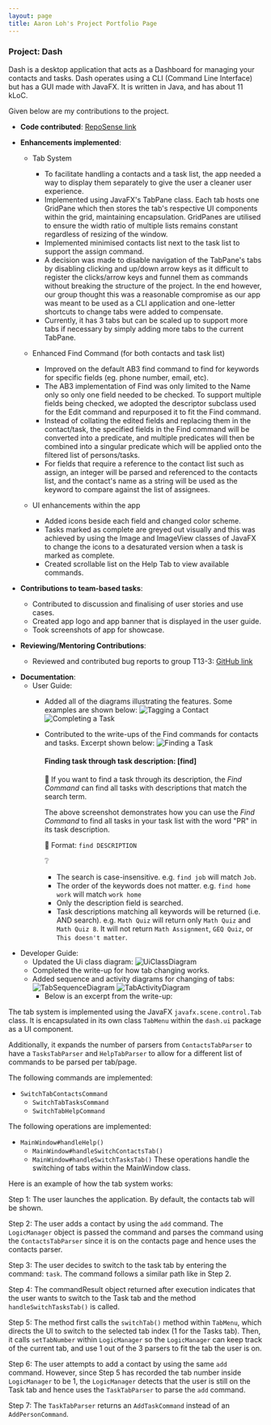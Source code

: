 ```yaml
---
layout: page
title: Aaron Loh's Project Portfolio Page
---
```


### Project: Dash

Dash is a desktop application that acts as a Dashboard for managing your contacts and tasks.
Dash operates using a CLI (Command Line Interface) but has a GUI made with JavaFX. 
It is written in Java, and has about 11 kLoC.

Given below are my contributions to the project.

* **Code contributed**: [RepoSense link](https://nus-cs2103-ay2122s1.github.io/tp-dashboard/?search=W15&sort=groupTitle&sortWithin=title&timeframe=commit&mergegroup=&groupSelect=groupByRepos&breakdown=true&checkedFileTypes=docs~functional-code~test-code~other&since=2021-09-17&tabOpen=true&tabType=authorship&tabAuthor=e0543860&tabRepo=AY2122S1-CS2103T-W15-2%2Ftp%5Bmaster%5D&authorshipIsMergeGroup=false&authorshipFileTypes=docs~functional-code~test-code&authorshipIsBinaryFileTypeChecked=false)


* **Enhancements implemented**:
  * Tab System
    * To facilitate handling a contacts and a task list, the app needed a way to display them separately
      to give the user a cleaner user experience.
    * Implemented using JavaFX's TabPane class. Each tab hosts one GridPane which then stores the tab's respective UI 
      components within the grid, maintaining encapsulation. GridPanes are utilised to ensure the width ratio of multiple lists remains constant
      regardless of resizing of the window.
    * Implemented minimised contacts list next to the task list to support the assign command.
    * A decision was made to disable navigation of the TabPane's tabs by disabling clicking and up/down arrow keys as it
      difficult to register the clicks/arrow keys and funnel them as commands without breaking the structure of the
      project. In the end however, our group thought this was a reasonable compromise as our app was meant to be used as
      a CLI application and one-letter shortcuts to change tabs were added to compensate.
    * Currently, it has 3 tabs but can be scaled up to support more tabs if necessary by simply adding more tabs to the 
      current TabPane.
    
  * Enhanced Find Command (for both contacts and task list)
    * Improved on the default AB3 find command to find for keywords for specific fields (eg. phone number, email, etc). 
    * The AB3 implementation of Find was only limited to the Name only so only one field needed to be checked. To support
      multiple fields being checked, we adopted the descriptor subclass used for the Edit command and repurposed it to fit 
      the Find command. 
    * Instead of collating the edited fields and replacing them in the contact/task, the specified 
      fields in the Find command will be converted into a predicate, and multiple predicates will then be combined into 
      a singular predicate which will be applied onto the filtered list of persons/tasks.
    * For fields that require a reference to the contact list such as assign, an integer will be parsed and referenced to
      the contacts list, and the contact's name as a string will be used as the keyword to compare against the list of assignees.

  * UI enhancements within the app
    * Added icons beside each field and changed color scheme.
    * Tasks marked as complete are greyed out visually and this was achieved by using the Image and ImageView classes of 
      JavaFX to change the icons to a desaturated version when a task is marked as complete.
    * Created scrollable list on the Help Tab to view available commands.


* **Contributions to team-based tasks**:
  * Contributed to discussion and finalising of user stories and use cases.
  * Created app logo and app banner that is displayed in the user guide.
  * Took screenshots of app for showcase.


* **Reviewing/Mentoring Contributions**:
  * Reviewed and contributed bug reports to group T13-3: [GitHub link](https://github.com/e0543860/ped/issues)

<div style="page-break-after: always;"></div>

* **Documentation**:
  * User Guide:
    * Added all of the diagrams illustrating the features. Some examples are shown below:
    ![Tagging a Contact](../images/UG-12.png)
    ![Completing a Task](../images/UG-10.png)
    * Contributed to the write-ups of the Find commands for contacts and tasks. Excerpt shown below:
      ![Finding a Task](../images/UG-07.png)
      #### Finding task through task description: [find]

       :orange_book: If you want to find a task through its description, the _Find Command_ can find all tasks with descriptions that match the
       search term.

       The above screenshot demonstrates how you can use the _Find Command_ to find all tasks in your task list with
       the word "PR" in its task description.

       :page_with_curl: Format: ```find DESCRIPTION```

       :grey_question:
      * The search is case-insensitive. e.g. `find job` will match `Job`.
      * The order of the keywords does not matter. e.g. `find home work` will match `work home`
      * Only the description field is searched.
      * Task descriptions matching all keywords will be returned (i.e. AND search).
        e.g. ```Math Quiz``` will return only ```Math Quiz``` and ```Math Quiz 8```.
        It will not return ```Math Assignment```, ```GEQ Quiz```, or ```This doesn't matter```.

<div style="page-break-after: always;"></div>

* Developer Guide:
  * Updated the Ui class diagram:
    ![UiClassDiagram](../images/UiClassDiagram.png)
  * Completed the write-up for how tab changing works.
  * Added sequence and activity diagrams for changing of tabs:
    ![TabSequenceDiagram](../diagrams/TabSystemSequenceDiagram.png)
    ![TabActivityDiagram](../diagrams/TabSystemActivityDiagram.png)
    * Below is an excerpt from the write-up: 

The tab system is implemented using the JavaFX `javafx.scene.control.Tab` class. It is
encapsulated in its own class `TabMenu` within the `dash.ui` package as a UI component.

Additionally, it expands the number of parsers from `ContactsTabParser` to have a `TasksTabParser`
and `HelpTabParser` to allow for a different list of commands to be parsed per tab/page.

The following commands are implemented:
* `SwitchTabContactsCommand`
  * `SwitchTabTasksCommand`
  * `SwitchTabHelpCommand`

The following operations are implemented:
* `MainWindow#handleHelp()`
  * `MainWindow#handleSwitchContactsTab()`
  * `MainWindow#handleSwitchTasksTab()`
    These operations handle the switching of tabs within the MainWindow class.

Here is an example of how the tab system works:

Step 1: The user launches the application. By default, the contacts
tab will be shown.

Step 2: The user adds a contact by using the `add` command. The `LogicManager` object is passed the command and
parses the command using the `ContactsTabParser` since it is on the contacts page and hence uses the contacts parser.

Step 3: The user decides to switch to the task tab by entering the command: `task`. The command follows a similar
path like in Step 2.

Step 4: The commandResult object returned after execution indicates that the user wants to switch to the Task tab and
the method `handleSwitchTasksTab()` is called.

Step 5: The method first calls the `switchTab()` method within `TabMenu`, which directs the UI
to switch to the selected tab index (1 for the Tasks tab). Then, it calls `setTabNumber` within `LogicManager` so
the `LogicManager` can keep track of the current tab, and use 1 out of the 3 parsers to fit the tab the user is on.

Step 6: The user attempts to add a contact by using the same `add` command. However, since Step 5 has recorded the tab
number inside `LogicManager` to be 1, the `LogicManager` detects that the user is still on the Task tab and hence uses
the `TaskTabParser` to parse the `add` command.

Step 7: The `TaskTabParser` returns an `AddTaskCommand` instead of an `AddPersonCommand`.
